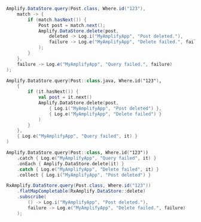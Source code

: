 <amplify-block-switcher>
<amplify-block name="Java">

```java
Amplify.DataStore.query(Post.class, Where.id("123"),
    match -> {
        if (match.hasNext()) {
            Post post = match.next();
            Amplify.DataStore.delete(post,
                deleted -> Log.i("MyAmplifyApp", "Post deleted."),
                failure -> Log.e("MyAmplifyApp", "Delete failed.", failure)
            );
        }
    },
    failure -> Log.e("MyAmplifyApp", "Query failed.", failure)
);
```

</amplify-block>
<amplify-block name="Kotlin - Callbacks">

```kotlin
Amplify.DataStore.query(Post::class.java, Where.id("123"),
    {
        if (it.hasNext()) {
            val post = it.next()
            Amplify.DataStore.delete(post,
                { Log.i("MyAmplifyApp", "Post deleted") },
                { Log.e("MyAmplifyApp", "Delete failed") }
            )
        }
    },
    { Log.e("MyAmplifyApp", "Query failed", it) }
)
```

</amplify-block>
<amplify-block name="Kotlin - Coroutines (Beta)">

```kotlin
Amplify.DataStore.query(Post::class, Where.id("123"))
    .catch { Log.e("MyAmplifyApp", "Query failed", it) }
    .onEach { Amplify.DataStore.delete(it) }
    .catch { Log.e("MyAmplifyApp", "Delete failed", it) }
    .collect { Log.i("MyAmplifyApp", "Post deleted") }
```

</amplify-block>
<amplify-block name="RxJava">

```java
RxAmplify.DataStore.query(Post.class, Where.id("123"))
    .flatMapCompletable(RxAmplify.DataStore::delete)
    .subscribe(
        () -> Log.i("MyAmplifyApp", "Post deleted."),
        failure -> Log.e("MyAmplifyApp", "Delete failed.", failure)
    );
```

</amplify-block>
</amplify-block-switcher>

